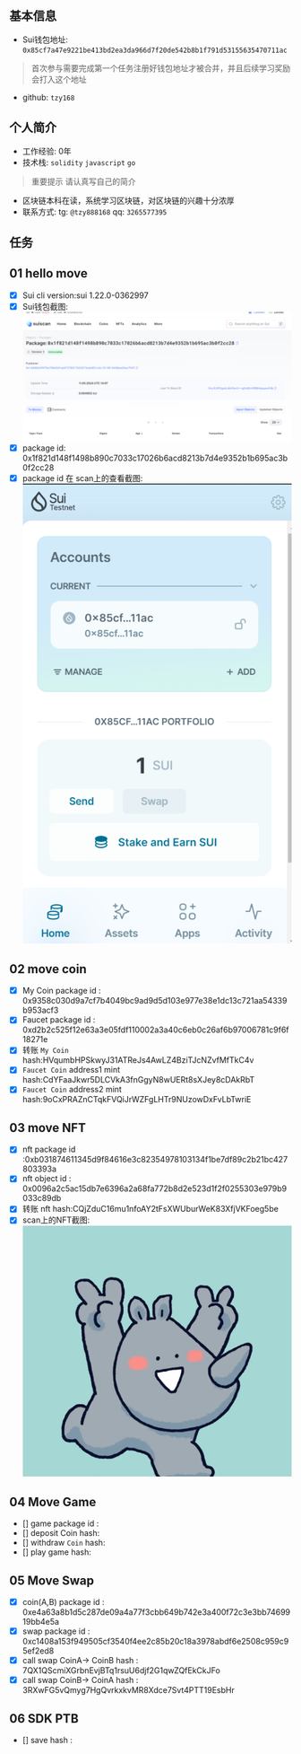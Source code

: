 ## 基本信息
- Sui钱包地址: `0x85cf7a47e9221be413bd2ea3da966d7f20de542b8b1f791d53155635470711ac`
> 首次参与需要完成第一个任务注册好钱包地址才被合并，并且后续学习奖励会打入这个地址
- github: `tzy168`

## 个人简介
- 工作经验: 0年
- 技术栈: `solidity` `javascript` `go` 
> 重要提示 请认真写自己的简介
- 区块链本科在读，系统学习区块链，对区块链的兴趣十分浓厚
- 联系方式: tg: `@tzy888168` 
           qq: `3265577395`

## 任务

##   01 hello move  
- [x] Sui cli version:sui 1.22.0-0362997
- [x] Sui钱包截图: ![Sui钱包截图](./images/packageid.png)
- [x] package id: 0x1f821d148f1498b890c7033c17026b6acd8213b7d4e9352b1b695ac3b0f2cc28
- [x] package id 在 scan上的查看截图:![Scan截图](./images/suiwallet.png)

##   02 move coin
- [x] My Coin package id : 0x9358c030d9a7cf7b4049bc9ad9d5d103e977e38e1dc13c721aa54339b953acf3
- [x] Faucet package id : 0xd2b2c525f12e63a3e05fdf110002a3a40c6eb0c26af6b97006781c9f6f18271e
- [x] 转账 `My Coin` hash:HVqumbHPSkwyJ31ATReJs4AwLZ4BziTJcNZvfMfTkC4v
- [x] `Faucet Coin` address1 mint hash:CdYFaaJkwr5DLCVkA3fnGgyN8wUERt8sXJey8cDAkRbT
- [x] `Faucet Coin` address2 mint hash:9oCxPRAZnCTqkFVQiJrWZFgLHTr9NUzowDxFvLbTwriE

##   03 move NFT
- [x] nft package id :0xb031874611345d9f84616e3c82354978103134f1be7df89c2b21bc427803393a
- [x] nft object id : 0x0096a2c5ac15db7e6396a2a68fa772b8d2e523d1f2f0255303e979b9033c89db
- [x] 转账 nft  hash:CQjZduC16mu1nfoAY2tFsXWUburWeK83XfjVKFoeg5be
- [x] scan上的NFT截图:![Scan截图](./images/tzy168'nft.jpg)

##   04 Move Game
- [] game package id :
- [] deposit Coin hash:
- [] withdraw `Coin` hash:
- [] play game hash:

##   05 Move Swap
- [x] coin(A,B) package id : 0xe4a63a8b1d5c287de09a4a77f3cbb649b742e3a400f72c3e3bb7469919bb4e5a
- [x] swap package id : 0xc1408a153f949505cf3540f4ee2c85b20c18a3978abdf6e2508c959c95ef2ed8
- [x] call swap CoinA-> CoinB  hash : 7QX1QScmiXGrbnEvjBTq1rsuU6djf2G1qwZQfEkCkJFo
- [x] call swap CoinB-> CoinA  hash : 3RXwFG5vQmyg7HgQvrkxkvMR8Xdce7Svt4PTT19EsbHr

##   06 SDK PTB
- [] save hash :